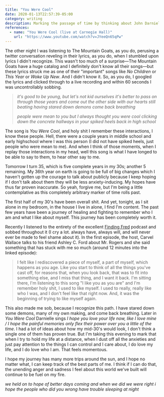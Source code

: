 ```yaml
---
title: "You Were Cool"
date: 2020-01-13T22:57:39-05:00
category: writing
description: Marking the passage of time by thinking about John Darnielle lyrics (among other things).
references:
  - name: "You Were Cool (live at Carnegie Hall)"
    url: "https://www.youtube.com/watch?v=JYeeQn65qPw"
---
```


The other night I was listening to The Mountain Goats, as you do, perusing a twitter conversation reveling in their lyrics, as you do, when I stumbled upon lyrics I didn't recognize. This wasn't too much of a surprise—The Mountain Goats have a huge catalog and I definitely don't know all their songs—but these lyrics struck me as one of their "important" songs like _No Children_ or _This Year_ or _Woke Up New_. And I didn't know it. So, as you do, I googled the lyrics and clicked through to a live recording and within 60 seconds I was uncontrollably sobbing.

> _it's good to be young, but let's not kid ourselves
it's better to pass on through those years
and come out the other side
with our hearts still beating
having stared down demons
come back breathing_
>
> _people were mean to you
but I always thought you were cool
clicking down the concrete hallways
in your spiked heels
back in high school_

The song is _You Were Cool_, and holy shit I remember these interactions, I know these people. Hell, there were a couple years in middle school and early highschool where I was this person (I did not have spiked heels, just people who were mean to me). And when I think of those moments, when I replay those interactions in my head, well this song is what I have longed to be able to say to them, to hear other say to me.

Tomorrow I turn 35, which is five complete years in my 30s; another 5 remaining. My 36th year on earth is going to be full of big changes which I haven't gotten up the courage to talk about publicly because I keep hoping if I don't talk about them they will be less anxiety-inducing. My hopes have thus far proven inaccurate. So yeah, forgive me, but I'm being a little contemplative as this completely arbitrary marker of time rolls past.

The first half of my 30's have been overall shit. And yet, tonight, as I sit alone in my bedroom, in the house I live in alone, I find I'm content. The past few years have been a journey of healing and fighting to remember who I am and what I like about myself. This journey has been completely worth it.

Recently I listened to the entirety of the excellent [Finding Fred](https://www.fatherly.com/love-money/finding-fred-podcast-episode-one/) podcast and sobbed throughout it (I cry a lot. always have, always will, and will never ever be made to feel shame about it). In the first episode, the host, Carvel Wallace talks to his friend Ashley C. Ford about Mr. Rogers and she said something that has stuck with me so much (around 12 minutes into the linked episode):

> I felt like I rediscovered a piece of myself, a part of myself, which happens as you age. Like you start to think of all the things you've cast off, for reasons that, when you look back, that was to fit into something else, and I miss that thing, and I want it back. I'm sitting there, I'm listening to this song "I like you as you are" and I'm remember holy shit, I used to like myself. I used to really, really like who I was, and I don't feel like that right now. And, it was the beginning of trying to like myself again.

This also made me sob, because I recognize this path. I have stared down some demons, many of my own making, and come back breathing. Later in _You Were Cool_ Darnielle sings _I hope you love your life now, like I love mine / I hope the painful memories only flex their power over you a little of the time_. I had a lot of ideas about how my mid-30's would look, I don't think a single one of them has proven true. But I'm taking this evening to mark that when I try to hold my life at a distance, when I dust off all the anxieties and just pay attention to the things I can control and I care about, I do love my life, and I do love who I am. That feels momentous.

I hope my journey has many more trips around the sun, and I hope no matter what, I can keep track of the best parts of me. I think if I can do that, the unending anger and sadness I feel about this world we've built will continue to be fuel on my fire.

_we held on to hope of better days coming
and when we did we were right
i hope the people who did you wrong
have trouble sleeping at night_
